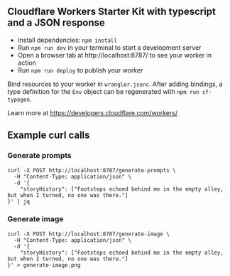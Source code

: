 
## Cloudflare Workers Starter Kit with typescript and a JSON response

- Install dependencies: `npm install`
- Run `npm run dev` in your terminal to start a development server
- Open a browser tab at http://localhost:8787/ to see your worker in action
- Run `npm run deploy` to publish your worker

Bind resources to your worker in `wrangler.jsonc`. After adding bindings, a type definition for the
`Env` object can be regenerated with `npm run cf-typegen`.

Learn more at https://developers.cloudflare.com/workers/


## Example curl calls

### Generate prompts

```shell
curl -X POST http://localhost:8787/generate-prompts \
  -H "Content-Type: application/json" \
  -d '{
    "storyHistory": ["Footsteps echoed behind me in the empty alley, but when I turned, no one was there."]
}' | jq
```

### Generate image

```shell
curl -X POST http://localhost:8787/generate-image \
  -H "Content-Type: application/json" \
  -d '{
    "storyHistory": ["Footsteps echoed behind me in the empty alley, but when I turned, no one was there."]
}' > generate-image.png
```
